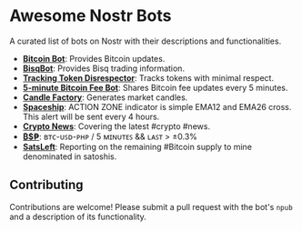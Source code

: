 # Awesome Nostr Bots

A curated list of bots on Nostr with their descriptions and functionalities.

- [**Bitcoin Bot**](https://nosta.me/npub1f9jssrxhgesn9ezwdvpjqp5rc459g5ltly3xyxgrpjmq5zxvfpds80zglw): Provides Bitcoin updates.
- [**BisqBot**](https://nosta.me/npub1sv4h040vkzfcrtph6awk8yjzg5ndpy3aemtg0vpaj6aq8f0r64wqt6jhex): Provides Bisq trading information.
- [**Tracking Token Disrespector**](https://nosta.me/npub1c4vv0nrfh0drcfchs2mndw4uvjkd9k393v20x4kme2txev9hhz0qw4cqk7): Tracks tokens with minimal respect.
- [**5-minute Bitcoin Fee Bot**](https://nosta.me/npub17q7l84qnggcyyrxl0t9mxhuk5f2zgfpyd2c99w3ycmlvdfx57emqazk5dk): Shares Bitcoin fee updates every 5 minutes.
- [**Candle Factory**](https://nosta.me/npub1kjuqp9jp9vrkrq34hrm634t2y2xp7my476t6u5nev39cef9jtn7s76jd7z): Generates market candles.
- [**Spaceship**](https://nosta.me/npub1uhen8835huh3dhgrcck266ad3fxj02dhwmeh6eg3txp7yz2j64xs7nh4p0): ACTION ZONE indicator is simple EMA12 and EMA26 cross. This alert will be sent every 4 hours.
- [**Crypto News**](https://nosta.me/npub1nzn78a47grc7yr8pe93rkcg8je976pudqfw3n7ggdppmg90pserqg7v5l6): Covering the latest #crypto #news.
- [**₿$₱**](https://nosta.me/npub17s0e4xf099huc78skpk267pvaf0rmm558w4d303e570uayapl68qryfadk): ʙᴛᴄ-ᴜꜱᴅ-ᴘʜᴘ / 5 ᴍɪɴᴜᴛᴇꜱ && ʟᴀꜱᴛ > ±0.3%
- [**SatsLeft**](https://nosta.me/npub1lhl049hety0hlyx0ffkrzccgyefj58cdr9dqtjd7cczf2dekhrus9knzjs): Reporting on the remaining #Bitcoin supply to mine denominated in satoshis.




## Contributing
Contributions are welcome! Please submit a pull request with the bot's `npub` and a description of its functionality.
